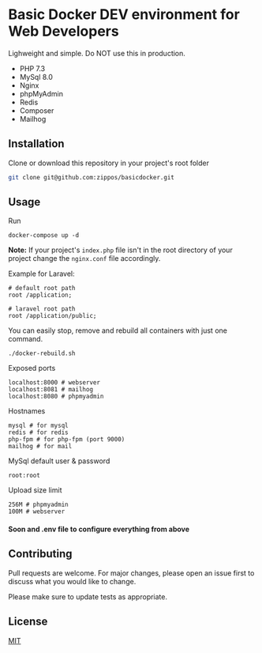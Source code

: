 # Basic Docker DEV environment for Web Developers

Lighweight and simple. Do NOT use this in production.

* PHP 7.3
* MySql 8.0
* Nginx
* phpMyAdmin
* Redis
* Composer
* Mailhog

## Installation

Clone or download this repository in your project's root folder

```bash
git clone git@github.com:zippos/basicdocker.git
```

## Usage

Run
```
docker-compose up -d
```

**Note:** If your project's ```index.php``` file isn't in the root directory of your project change the ```nginx.conf``` file accordingly.

Example for Laravel:
```
# default root path
root /application;

# laravel root path
root /application/public;
```

You can easily stop, remove and rebuild all containers with just one command.
```
./docker-rebuild.sh
```

Exposed ports
```
localhost:8000 # webserver
localhost:8081 # mailhog
localhost:8080 # phpmyadmin
```

Hostnames
```
mysql # for mysql
redis # for redis
php-fpm # for php-fpm (port 9000)
mailhog # for mail
```

MySql default user & password
```
root:root
```

Upload size limit
```
256M # phpmyadmin
100M # webserver
```

#### Soon and .env file to configure everything from above

## Contributing
Pull requests are welcome. For major changes, please open an issue first to discuss what you would like to change.

Please make sure to update tests as appropriate.

## License
[MIT](https://choosealicense.com/licenses/mit/)